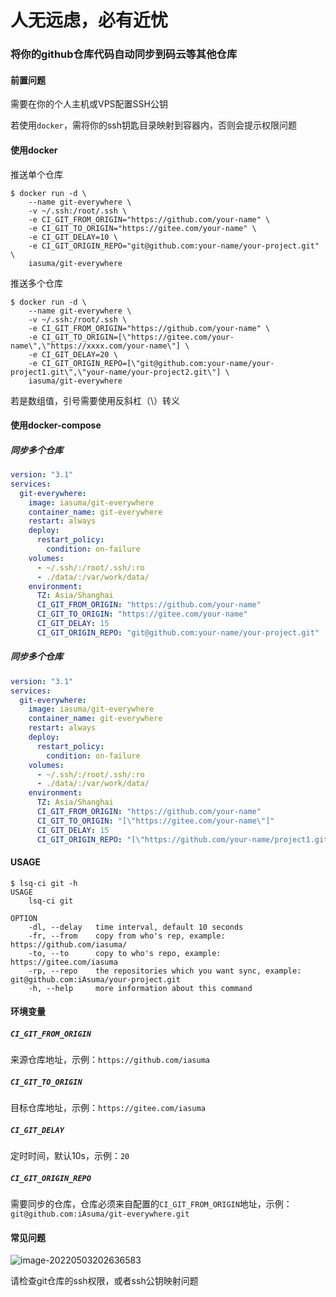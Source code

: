# 人无远虑，必有近忧

### 将你的github仓库代码自动同步到码云等其他仓库

#### 前置问题

需要在你的个人主机或VPS配置SSH公钥

若使用`docker`，需将你的ssh钥匙目录映射到容器内，否则会提示权限问题

#### 使用docker

推送单个仓库

```shell
$ docker run -d \
    --name git-everywhere \
    -v ~/.ssh:/root/.ssh \
    -e CI_GIT_FROM_ORIGIN="https://github.com/your-name" \
    -e CI_GIT_TO_ORIGIN="https://gitee.com/your-name" \
    -e CI_GIT_DELAY=10 \
    -e CI_GIT_ORIGIN_REPO="git@github.com:your-name/your-project.git" \
    iasuma/git-everywhere
```



推送多个仓库

``` shell
$ docker run -d \
    --name git-everywhere \
    -v ~/.ssh:/root/.ssh \
    -e CI_GIT_FROM_ORIGIN="https://github.com/your-name" \
    -e CI_GIT_TO_ORIGIN=[\"https://gitee.com/your-name\",\"https://xxxx.com/your-name\"] \
    -e CI_GIT_DELAY=20 \
    -e CI_GIT_ORIGIN_REPO=[\"git@github.com:your-name/your-project1.git\",\"your-name/your-project2.git\"] \
    iasuma/git-everywhere
```

若是数组值，引号需要使用反斜杠（\）转义


#### 使用docker-compose

##### 同步多个仓库

```yaml
version: "3.1"
services:
  git-everywhere:
    image: iasuma/git-everywhere
    container_name: git-everywhere
    restart: always
    deploy:
      restart_policy:
        condition: on-failure
    volumes:
      - ~/.ssh/:/root/.ssh/:ro
      - ./data/:/var/work/data/
    environment:
      TZ: Asia/Shanghai
      CI_GIT_FROM_ORIGIN: "https://github.com/your-name"
      CI_GIT_TO_ORIGIN: "https://gitee.com/your-name"
      CI_GIT_DELAY: 15
      CI_GIT_ORIGIN_REPO: "git@github.com:your-name/your-project.git"

```

##### 同步多个仓库

```yaml
version: "3.1"
services:
  git-everywhere:
    image: iasuma/git-everywhere
    container_name: git-everywhere
    restart: always
    deploy:
      restart_policy:
        condition: on-failure
    volumes:
      - ~/.ssh/:/root/.ssh/:ro
      - ./data/:/var/work/data/
    environment:
      TZ: Asia/Shanghai
      CI_GIT_FROM_ORIGIN: "https://github.com/your-name"
      CI_GIT_TO_ORIGIN: "[\"https://gitee.com/your-name\"]"
      CI_GIT_DELAY: 15
      CI_GIT_ORIGIN_REPO: "[\"https://github.com/your-name/project1.git\",\"git@github.com:your-name/project2.git\"]"
```

#### USAGE

~~~shell
$ lsq-ci git -h
USAGE
    lsq-ci git

OPTION
    -dl, --delay   time interval, default 10 seconds
    -fr, --from    copy from who's rep, example: https://github.com/iasuma/
    -to, --to      copy to who's repo, example: https://gitee.com/iasuma
    -rp, --repo    the repositories which you want sync, example: git@github.com:iAsuma/your-project.git
    -h, --help     more information about this command
~~~


#### 环境变量

##### `CI_GIT_FROM_ORIGIN`

来源仓库地址，示例：`https://github.com/iasuma`

##### `CI_GIT_TO_ORIGIN`

目标仓库地址，示例：`https://gitee.com/iasuma`

##### `CI_GIT_DELAY`

定时时间，默认10s，示例：`20`

##### `CI_GIT_ORIGIN_REPO`

需要同步的仓库，仓库必须来自配置的`CI_GIT_FROM_ORIGIN`地址，示例：`git@github.com:iAsuma/git-everywhere.git`

#### 常见问题

![image-20220503202636583](http://img-oss2.udzan.com/md/202205032026952.png)

请检查git仓库的ssh权限，或者ssh公钥映射问题